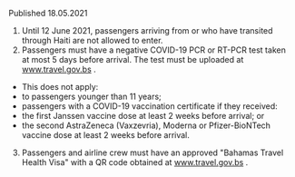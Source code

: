 Published 18.05.2021
1. Until 12 June 2021, passengers arriving from or who have transited through Haiti are not allowed to enter.
2. Passengers must have a negative COVID-19 PCR or RT-PCR test taken at most 5 days before arrival. The test must be uploaded at <a href="http://www.travel.gov.bs">www.travel.gov.bs</a> .
- This does not apply:
- to passengers younger than 11 years;
- passengers with a COVID-19 vaccination certificate if they received: 
- the first Janssen vaccine dose at least 2 weeks before arrival; or
- the second AstraZeneca (Vaxzevria), Moderna or Pfizer-BioNTech vaccine dose at least 2 weeks before arrival.
3. Passengers and airline crew must have an approved "Bahamas Travel Health Visa" with a QR code obtained at <a href="http://www.travel.gov.bs/">www.travel.gov.bs</a> .


